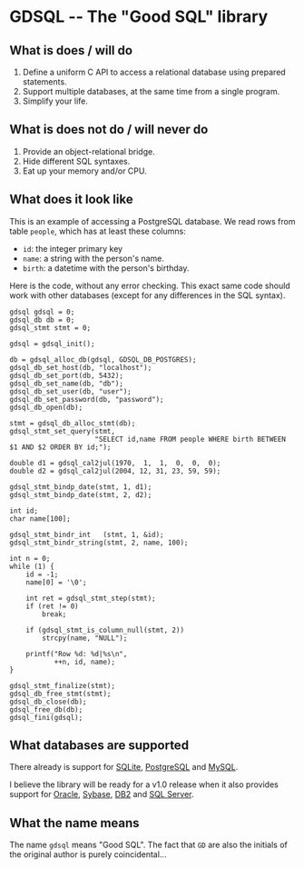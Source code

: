 GDSQL -- The "Good SQL" library
===============================


What is does / will do
----------------------

1. Define a uniform C API to access a relational database using
prepared statements.
2. Support multiple databases, at the same time from a single program.
3. Simplify your life.


What is does not do / will never do
-----------------------------------

1. Provide an object-relational bridge.
2. Hide different SQL syntaxes.
3. Eat up your memory and/or CPU.


What does it look like
----------------------

This is an example of accessing a PostgreSQL database. We read rows
from table `people`, which has at least these columns:

* `id`: the integer primary key
* `name`: a string with the person's name.
* `birth`: a datetime with the person's birthday.

Here is the code, without any error checking. This exact same code
should work with other databases (except for any differences in the
SQL syntax).

    gdsql gdsql = 0;
    gdsql_db db = 0;
    gdsql_stmt stmt = 0;

    gdsql = gdsql_init();

    db = gdsql_alloc_db(gdsql, GDSQL_DB_POSTGRES);
    gdsql_db_set_host(db, "localhost");
    gdsql_db_set_port(db, 5432);
    gdsql_db_set_name(db, "db");
    gdsql_db_set_user(db, "user");
    gdsql_db_set_password(db, "password");
    gdsql_db_open(db);

    stmt = gdsql_db_alloc_stmt(db);
    gdsql_stmt_set_query(stmt,
                         "SELECT id,name FROM people WHERE birth BETWEEN $1 AND $2 ORDER BY id;");

    double d1 = gdsql_cal2jul(1970,  1,  1,  0,  0,  0);
    double d2 = gdsql_cal2jul(2004, 12, 31, 23, 59, 59);
            
    gdsql_stmt_bindp_date(stmt, 1, d1);
    gdsql_stmt_bindp_date(stmt, 2, d2);
        
    int id;
    char name[100];

    gdsql_stmt_bindr_int   (stmt, 1, &id);
    gdsql_stmt_bindr_string(stmt, 2, name, 100);

    int n = 0;
    while (1) {
        id = -1;
        name[0] = '\0';

        int ret = gdsql_stmt_step(stmt);
        if (ret != 0)
            break;

        if (gdsql_stmt_is_column_null(stmt, 2))
            strcpy(name, "NULL");

        printf("Row %d: %d|%s\n",
               ++n, id, name);
    }

    gdsql_stmt_finalize(stmt);
    gdsql_db_free_stmt(stmt);
    gdsql_db_close(db);
    gdsql_free_db(db);
    gdsql_fini(gdsql);


What databases are supported
----------------------------

There already is support for [SQLite][1], [PostgreSQL][2] and
[MySQL][3].

I believe the library will be ready for a v1.0 release when it also
provides support for [Oracle][4], [Sybase][5], [DB2][6] and [SQL
Server][7].


What the name means
-------------------

The name `gdsql` means "Good SQL". The fact that `GD` are also the
initials of the original author is purely coincidental...


[1]: http://www.sqlite.org/                 "SQLite"
[2]: http://www.postgresql.org/             "PostgreSQL"
[3]: http://www.mysql.com/                  "MySQL"
[4]: http://www.oracle.com/                 "Oracle"
[5]: http://www.sybase.com/                 "Sybase"
[6]: http://www.ibm.com/software/data/db2/  "DB2"
[7]: http://www.microsoft.com/sqlserver/    "SQL Server"
